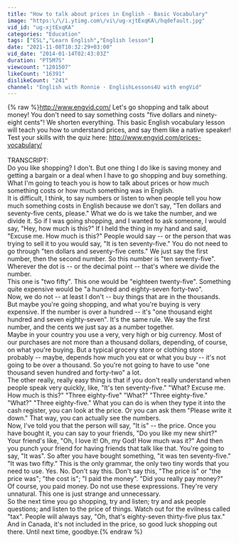```yaml
---
title: "How to talk about prices in English - Basic Vocabulary"
image: "https:\/\/i.ytimg.com\/vi\/ug-xjtExqKA\/hqdefault.jpg"
vid_id: "ug-xjtExqKA"
categories: "Education"
tags: ["ESL","Learn English","English lesson"]
date: "2021-11-08T10:32:29+03:00"
vid_date: "2014-01-14T02:43:03Z"
duration: "PT5M7S"
viewcount: "1201507"
likeCount: "16391"
dislikeCount: "241"
channel: "English with Ronnie · EnglishLessons4U with engVid"
---
```

{% raw %}<a rel="nofollow" target="blank" href="http://www.engvid.com/">http://www.engvid.com/</a> Let's go shopping and talk about money! You don't need to say something costs &quot;five dollars and ninety-eight cents&quot;! We shorten everything. This basic English vocabulary lesson will teach you how to understand prices, and say them like a native speaker! Test your skills with the quiz here: <a rel="nofollow" target="blank" href="http://www.engvid.com/prices-vocabulary/">http://www.engvid.com/prices-vocabulary/</a><br /><br />TRANSCRIPT:<br />Do you like shopping? I don't. But one thing I do like is saving money and getting a bargain or a deal when I have to go shopping and buy something. What I'm going to teach you is how to talk about prices or how much something costs or how much something was in English. <br />It is difficult, I think, to say numbers or listen to when people tell you how much something costs in English because we don't say, &quot;Ten dollars and seventy-five cents, please.&quot; What we do is we take the number, and we divide it. So if I was going shopping, and I wanted to ask someone, I would say, &quot;Hey, how much is this?&quot; If I held the thing in my hand and said, &quot;Excuse me. How much is this?&quot; People would say -- or the person that was trying to sell it to you would say, &quot;It is ten seventy-five.&quot; You do not need to go through &quot;ten dollars and seventy-five cents.&quot; We just say the first number, then the second number. So this number is &quot;ten seventy-five&quot;. Wherever the dot is -- or the decimal point -- that's where we divide the number.<br />This one is &quot;two fifty&quot;. This one would be &quot;eighteen twenty-five&quot;. Something quite expensive would be &quot;a hundred and eighty-seven forty-two&quot;. <br />Now, we do not -- at least I don't -- buy things that are in the thousands. But maybe you're going shopping, and what you're buying is very expensive. If the number is over a hundred -- it's &quot;one thousand eight hundred and seven eighty-seven&quot;. It's the same rule. We say the first number, and the cents we just say as a number together. <br />Maybe in your country you use a very, very high or big currency. Most of our purchases are not more than a thousand dollars, depending, of course, on what you're buying. But a typical grocery store or clothing store probably -- maybe, depends how much you eat or what you buy -- it's not going to be over a thousand. So you're not going to have to use &quot;one thousand seven hundred and forty-two&quot; a lot. <br />The other really, really easy thing is that if you don't really understand when people speak very quickly, like, &quot;It's ten seventy-five.&quot; &quot;What? Excuse me. How much is this?&quot; &quot;Three eighty-five&quot; &quot;What?&quot; &quot;Three eighty-five.&quot; &quot;What?&quot; &quot;Three eighty-five.&quot; What you can do is when they type it into the cash register, you can look at the price. Or you can ask them &quot;Please write it down.&quot; That way, you can actually see the numbers.<br />Now, I've told you that the person will say, &quot;It is&quot; -- the price. Once you have bought it, you can say to your friends, &quot;Do you like my new shirt?&quot; Your friend's like, &quot;Oh, I love it! Oh, my God! How much was it?&quot; And then you punch your friend for having friends that talk like that. You're going to say, &quot;It was&quot;. So after you have bought something, &quot;it was ten seventy-five.&quot; &quot;It was two fifty.&quot; This is the only grammar, the only two tiny words that you need to use. Yes. No. Don't say this. Don't say this, &quot;The price is&quot; or &quot;the price was&quot;; &quot;the cost is&quot;; &quot;I paid the money&quot;. &quot;Did you really pay money?&quot; Of course, you paid money. Do not use these expressions. They're very unnatural. This one is just strange and unnecessary. <br />So the next time you go shopping, try and listen; try and ask people questions; and listen to the price of things. Watch out for the evilness called &quot;tax&quot;. People will always say, &quot;Oh, that's eighty-seven thirty-five plus tax.&quot; And in Canada, it's not included in the price, so good luck shopping out there. Until next time, goodbye.{% endraw %}
